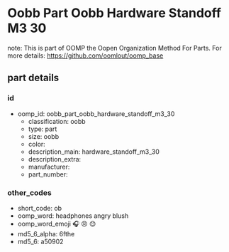 # Oobb Part Oobb Hardware Standoff M3 30  

note: This is part of OOMP the Oopen Organization Method For Parts. For more details: https://github.com/oomlout/oomp_base

##  part details





### id
* oomp_id: oobb_part_oobb_hardware_standoff_m3_30
  * classification: oobb
  * type: part
  * size: oobb
  * color: 
  * description_main: hardware_standoff_m3_30
  * description_extra: 
  * manufacturer: 
  * part_number: 

### other_codes
* short_code: ob
* oomp_word: headphones angry blush
* oomp_word_emoji :headphones: :angry: :blush:
* md5_6_alpha: 6fthe
* md5_6: a50902